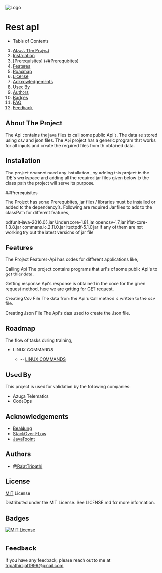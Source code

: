 
![Logo](https://camo.githubusercontent.com/c369b81def46e71632e6c9081012959697a04d44452a659307251a3462adbf71/68747470733a2f2f73746f72652e6d6567612e636f6d2f5f6d6f64756c65732f686f7065782e726573742e6170692f69636f6e2e706e67)

# Rest api

- Table of Contents

1. [About The Project](##About-The-Project)
2. [Installation](##Installation)
3. [Prerequisites] (##Prerequisites)
5. [Features](##Features)
7. [Roadmap](##Roadmap)
8. [License](##License)
9. [Acknowledgements](##Acknowledgements)
10. [Used By](##Used-By)
11. [Authors](##Authors)
12. [Badges](##Badges)
13. [FAQ](##FAQ)
14. [Feedback](##Feedback)

## About The Project
The Api contains the java files to call some public Api's. The data ae stored using csv and json files. The Api project has a generic program that works for all inputs and create the required files from th obtained data.

## Installation
The project doesnot need any installation , by adding this project to the IDE's workspace and adding all the required jar files given below to the class path the project will serve its purpose.

##Prerequisites

The Project has some Prerequisites, jar files / libraries must be installed or added to the dependency’s. Following are required Jar files to add to the classPath for different features,

pdfunit-java-2016.05.jar
Underscore-1.81.jar
opencsv-1.7.jar
jflat-core-1.3.8.jar
commans.io.2.11.0.jar
itextpdf-5.1.0.jar
if any of them are not working try out the latest versions of jar file

## Features

The Project Features-Api has codes for different applications like,

Calling Api The project contains programs that url's of some public Api's to get thier data.

Getting response Api's response is obtained in the code for the given request method, here we are getting for GET request.

Creating Csv File The data from the Api's Call method is written to the csv file.

Creating Json File The Api's data used to create the Json file.



## Roadmap
 
 The flow of tasks during training,
 
- LINUX COMMANDS 

    -   --  [ LINUX COMMANDS ](https://github.com/LokanathLoki/AzugaTrainingCodes/tree/main/linuxCommands)


## Used By

This project is used for validation by the following companies:

- Azuga Telematics
- CodeOps



## Acknowledgements

 - [Bealdung ](https://www.baeldung.com/java-tutorial)
 - [StackOver FLow](https://stackoverflow.com/)
 - [JavaTpoint](https://www.javatpoint.com/)



## Authors

- [@RajatTripathi](https://github.com/LokanathLoki/AzugaTrainingCodes/tree/main)



## License

[MIT](https://choosealicense.com/licenses/mit/) License 

Distributed under the MIT License. See LICENSE.md for more information.


## Badges


[![MIT License](https://img.shields.io/badge/License-MIT-green.svg)](https://choosealicense.com/licenses/mit/)
#






## Feedback

If you have any feedback, please reach out to me at tripathirajat1999@gmail.com


